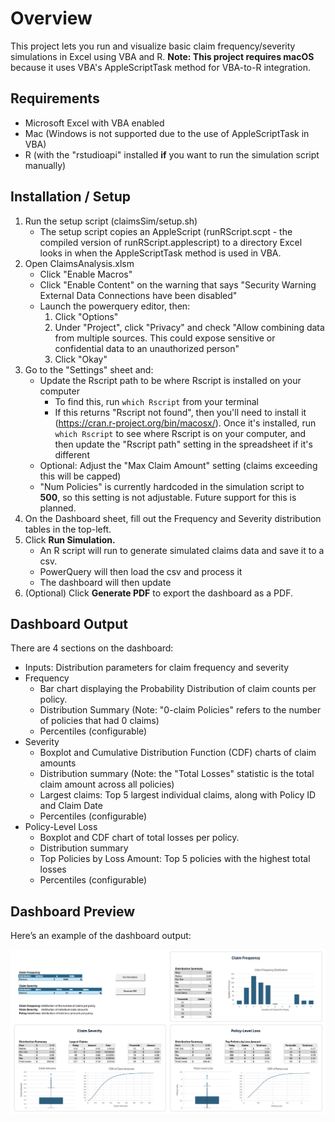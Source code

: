 # Overview
This project lets you run and visualize basic claim frequency/severity simulations in Excel using VBA and R.
**Note: This project requires macOS** because it uses VBA's AppleScriptTask method for VBA-to-R integration.

## Requirements
- Microsoft Excel with VBA enabled
- Mac (Windows is not supported due to the use of AppleScriptTask in VBA)
- R (with the "rstudioapi" installed **if** you want to run the simulation script manually)

## Installation / Setup
1. Run the setup script (claimsSim/setup.sh)
    - The setup script copies an AppleScript (runRScript.scpt - the compiled version of runRScript.applescript) to a directory Excel looks in when the AppleScriptTask method is used in VBA.
2. Open ClaimsAnalysis.xlsm
    - Click "Enable Macros"
    - Click "Enable Content" on the warning that says "Security Warning External Data Connections have been disabled"
    - Launch the powerquery editor, then:
        1. Click "Options"
        2. Under "Project", click "Privacy" and check "Allow combining data from multiple sources. This could expose sensitive or confidential data to an unauthorized person"
        3. Click "Okay"
3. Go to the "Settings" sheet and:
    - Update the Rscript path to be where Rscript is installed on your computer
        - To find this, run ```which Rscript``` from your terminal
        - If this returns "Rscript not found", then you'll need to install it (https://cran.r-project.org/bin/macosx/). Once it's installed, run ```which Rscript``` to see where Rscript is on your computer, and then update the "Rscript path" setting in the spreadsheet if it's different
    - Optional: Adjust the "Max Claim Amount" setting (claims exceeding this will be capped)
    - "Num Policies" is currently hardcoded in the simulation script to **500**, so this setting is not adjustable. Future support for this is planned.
4. On the Dashboard sheet, fill out the Frequency and Severity distribution tables in the top-left.
5. Click **Run Simulation.**
    - An R script will run to generate simulated claims data and save it to a csv.
    - PowerQuery will then load the csv and process it
    - The dashboard will then update
6. (Optional) Click **Generate PDF** to export the dashboard as a PDF.

## Dashboard Output
There are 4 sections on the dashboard:
- Inputs: Distribution parameters for claim frequency and severity
- Frequency
    - Bar chart displaying the Probability Distribution of claim counts per policy.
    - Distribution Summary (Note: "0-claim Policies" refers to the number of policies that had 0 claims)
    - Percentiles (configurable)
- Severity
    - Boxplot and Cumulative Distribution Function (CDF) charts of claim amounts
    - Distribution summary (Note: the "Total Losses" statistic is the total claim amount across all policies)
    - Largest claims: Top 5 largest individual claims, along with Policy ID and Claim Date
    - Percentiles (configurable)
- Policy-Level Loss
    - Boxplot and CDF chart of total losses per policy.
    - Distribution summary
    - Top Policies by Loss Amount: Top 5 policies with the highest total losses
    - Percentiles (configurable)

## Dashboard Preview
Here’s an example of the dashboard output:

![Dashboard Screenshot](dashboard.png)

